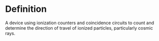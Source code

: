 # Definition

A device using ionization counters and coincidence circuits to count and
determine the direction of travel of ionized particles, particularly
cosmic rays.
